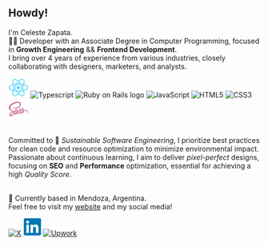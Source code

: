 ## Howdy!

I'm Celeste Zapata.
<br />👩‍💻 Developer with an Associate Degree in Computer Programming, focused in **Growth Engineering** && **Frontend Development**.
<br />I bring over 4 years of experience from various industries, closely collaborating with designers, marketers, and analysts.

<div align="left">
    <img src="https://raw.githubusercontent.com/devicons/devicon/40cd6bc89a299dc50ac289f8e3b071d0dff49d9c/icons/react/react-original.svg" alt="React" width="40" height="40"/>
    <img src="https://upload.wikimedia.org/wikipedia/commons/thumb/4/4c/Typescript_logo_2020.svg/2048px-Typescript_logo_2020.svg.png" alt="Typescript" width="40" height="40"/>
    <img src="https://upload.wikimedia.org/wikipedia/commons/thumb/6/62/Ruby_On_Rails_Logo.svg/1200px-Ruby_On_Rails_Logo.svg.png" alt="Ruby on Rails logo" width="80" height="40"/>
    <img src="https://upload.vectorlogo.zone/logos/javascript/images/239ec8a4-163e-4792-83b6-3f6d96911757.svg" alt="JavaScript" width="40" height="40"/>
    <img src="https://cdn-icons-png.flaticon.com/512/732/732212.png" alt="HTML5" width="40" height="40"/>
    <img src="https://static-00.iconduck.com/assets.00/file-type-css-icon-1806x2048-r5fwjl3p.png" alt="CSS3" width="40" height="40"/>
    <img src="https://raw.githubusercontent.com/devicons/devicon/40cd6bc89a299dc50ac289f8e3b071d0dff49d9c/icons/sass/sass-original.svg" alt="Sass" width="40" height="40"/>
</div>

<br />Committed to 🌱 *Sustainable Software Engineering*, I prioritize best practices for clean code and resource optimization to minimize environmental impact.
<br />Passionate about continuous learning, I aim to deliver *pixel-perfect* designs, focusing on **SEO** and **Performance** optimization, essential for achieving a high *Quality Score*.

<br />📌 Currently based in Mendoza, Argentina.
<br />Feel free to visit my [website](https://zetadeceleste.dev) and my social media!

[<img src="https://img.freepik.com/premium-vector/new-twitter-logo-x-2023-twitter-x-logo-vector-download_691560-10794.jpg" alt="X" width="36px"/>](https://x.com/zetadeceleste)
[<img src="https://raw.githubusercontent.com/devicons/devicon/40cd6bc89a299dc50ac289f8e3b071d0dff49d9c/icons/linkedin/linkedin-original.svg" alt="LinkedIn" width="36px"/>](https://www.linkedin.com/in/zetadeceleste)
[<img src="https://assets-global.website-files.com/5ec7d9f13fc8c0ec8a4c6b26/5ec7d9f1047417c8d845175f_5e91233e241fd868da6ef63d_upwork_bug_square_large.png" alt="Upwork" width="36px"/>](https://www.upwork.com/freelancers/~01595f0b7e3a19fc5d)
